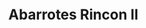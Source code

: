 ---
title: "Abarrotes Rincon II"
url: /suchitlan-comala-colima/abarrotes-rincon-ii/
shop: general
---